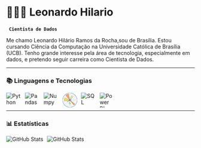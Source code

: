 # 👨🏽‍💻 Leonardo Hilario

**` Cientista de Dados`**

Me chamo Leonardo Hilário Ramos da Rocha,sou de Brasília. Estou cursando Ciência da Computação na Universidade Católica de Brasília (UCB). Tenho grande interesse pela área de tecnologia, especialmente em dados, e pretendo seguir carreira como Cientista de Dados.

---

### 📚 Linguagens e Tecnologias

<img 
    align="left" 
    alt="Python" 
    title="Python" 
    width="40px" 
    style="padding-right: 10px;" 
    src="https://cdn.jsdelivr.net/gh/devicons/devicon/icons/python/python-original.svg" 
/>
<img 
    align="left" 
    alt="Pandas" 
    title="Pandas" 
    width="40px" 
    style="padding-right: 10px;" 
    src="https://cdn.jsdelivr.net/gh/devicons/devicon/icons/pandas/pandas-original.svg" 
/>
<img 
    align="left" 
    alt="Numpy" 
    title="NumPy" 
    width="40px" 
    style="padding-right: 10px;" 
    src="https://cdn.jsdelivr.net/gh/devicons/devicon/icons/numpy/numpy-original.svg" 
/>
<img 
    align="left" 
    alt="Matplotlib" 
    title="Matplotlib" 
    width="40px" 
    style="padding-right: 10px;" 
    src="https://raw.githubusercontent.com/devicons/devicon/master/icons/matplotlib/matplotlib-original.svg" 
/>

<img 
    align="left" 
    alt="SQL" 
    title="SQL" 
    width="40px" 
    style="padding-right: 10px;" 
    src="https://cdn.jsdelivr.net/gh/devicons/devicon/icons/mysql/mysql-original.svg" 
/>
<img 
    align="left" 
    alt="Power BI" 
    title="Power BI" 
    width="40px" 
    height="40px" 
    style="padding-right: 10px;" 
    src="https://raw.githubusercontent.com/microsoft/PowerBI-Icons/main/SVG/Power-BI.svg" 
/>



<br/>
<br/>

---

### 📊 Estatísticas

<p>
  <img 
    align="left" 
    alt="GitHub Stats" 
    height="200" 
    style="padding-right: 10px;" 
    src="https://github-readme-stats.vercel.app/api?username=LeonardoHilario1&show_icons=true&theme=tokyonight&include_all_commits=true&locale=pt-br" 
  />

<img 
      align="left" 
      alt="GitHub Stats" 
      height="200" 
      src="https://github-readme-stats.vercel.app/api/top-langs/?username=LeonardoHilario1&theme=tokyonight&layout=compact&custom_title=Tecnologias&langs_count=9" 
  />

</p>


  
